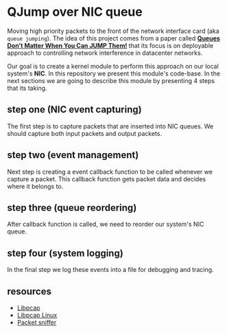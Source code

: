# QJump over NIC queue

Moving high priority packets to the front of the network interface card (aka ```queue jumping```).
The idea of this project comes from a paper called
[__Queues Don’t Matter When You Can JUMP Them!__](https://www.usenix.org/conference/nsdi15/technical-sessions/presentation/grosvenor) that
its focus is on deployable approach to controlling network interference in datacenter networks.

Our goal is to create a kernel module to perform this approach on our local system's __NIC__. In this repository
we present this module's code-base. In the next sections we are going to describe this module by presenting 4
steps that its taking.

## step one (NIC event capturing)

The first step is to capture packets that are inserted into NIC queues. We should capture both
input packets and output packets.

## step two (event management)

Next step is creating a event callback function to be called whenever we capture a packet. This callback
function gets packet data and decides where it belongs to.

## step three (queue reordering)

After callback function is called, we need to reorder our system's NIC queue.

## step four (system logging)

In the final step we log these events into a file for debugging and tracing.

## resources

- [Libpcap](https://www.opensourceforu.com/2011/02/capturing-packets-c-program-libpcap/)
- [Libpcap Linux](https://www.binarytides.com/packet-sniffer-code-c-libpcap-linux-sockets/)
- [Packet sniffer](https://www.binarytides.com/packet-sniffer-code-c-linux/)
